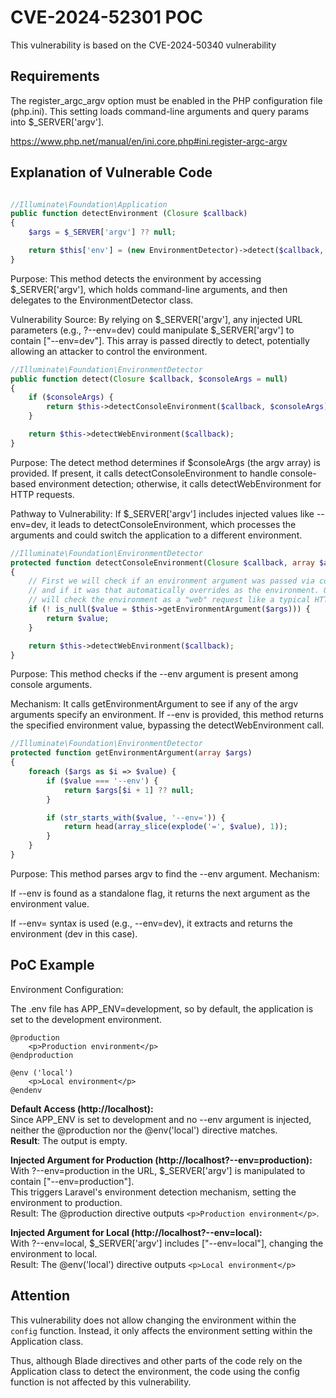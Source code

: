 # CVE-2024-52301 POC

This vulnerability is based on the CVE-2024-50340 vulnerability

## Requirements 
The register_argc_argv option must be enabled in the PHP configuration file (php.ini). This setting loads command-line arguments and query params into $_SERVER['argv'].

https://www.php.net/manual/en/ini.core.php#ini.register-argc-argv

## Explanation of Vulnerable Code
```php

//Illuminate\Foundation\Application
public function detectEnvironment (Closure $callback)
{
    $args = $_SERVER['argv'] ?? null;

    return $this['env'] = (new EnvironmentDetector)->detect($callback, $args);
}

```

Purpose: This method detects the environment by accessing $_SERVER['argv'], which holds command-line arguments, and then delegates to the EnvironmentDetector class.

Vulnerability Source: By relying on $_SERVER['argv'], any injected URL parameters (e.g., ?--env=dev) could manipulate $_SERVER['argv'] to contain ["--env=dev"]. This array is passed directly to detect, potentially allowing an attacker to control the environment.

```php
//Illuminate\Foundation\EnvironmentDetector
public function detect(Closure $callback, $consoleArgs = null)
{
    if ($consoleArgs) {
        return $this->detectConsoleEnvironment($callback, $consoleArgs);
    }

    return $this->detectWebEnvironment($callback);
}
```

Purpose: The detect method determines if $consoleArgs (the argv array) is provided. If present, it calls detectConsoleEnvironment to handle console-based environment detection; otherwise, it calls detectWebEnvironment for HTTP requests.

Pathway to Vulnerability: If $_SERVER['argv'] includes injected values like --env=dev, it leads to detectConsoleEnvironment, which processes the arguments and could switch the application to a different environment.

```php
//Illuminate\Foundation\EnvironmentDetector
protected function detectConsoleEnvironment(Closure $callback, array $args)
{
    // First we will check if an environment argument was passed via console arguments
    // and if it was that automatically overrides as the environment. Otherwise, we
    // will check the environment as a "web" request like a typical HTTP request.
    if (! is_null($value = $this->getEnvironmentArgument($args))) {
        return $value;
    }

    return $this->detectWebEnvironment($callback);
}
```
Purpose: This method checks if the --env argument is present among console arguments.

Mechanism: It calls getEnvironmentArgument to see if any of the argv arguments specify an environment. If --env is provided, this method returns the specified environment value, bypassing the detectWebEnvironment call.

```php
//Illuminate\Foundation\EnvironmentDetector
protected function getEnvironmentArgument(array $args)
{
    foreach ($args as $i => $value) {
        if ($value === '--env') {
            return $args[$i + 1] ?? null;
        }

        if (str_starts_with($value, '--env=')) {
            return head(array_slice(explode('=', $value), 1));
        }
    }
}
```
Purpose: This method parses argv to find the --env argument.
Mechanism:

If --env is found as a standalone flag, it returns the next argument as the environment value.

If --env= syntax is used (e.g., --env=dev), it extracts and returns the environment (dev in this case).


## PoC Example
Environment Configuration:

The .env file has APP_ENV=development, so by default, the application is set to the development environment.

```blade
@production
    <p>Production environment</p>
@endproduction

@env ('local')
    <p>Local environment</p>
@endenv
```

**Default Access (http://localhost):** \
Since APP_ENV is set to development and no --env argument is injected, neither the @production nor the @env('local') directive matches.\
**Result**: The output is empty.

**Injected Argument for Production (http://localhost?--env=production):** \
With ?--env=production in the URL, $_SERVER['argv'] is manipulated to contain ["--env=production"].\
This triggers Laravel's environment detection mechanism, setting the environment to production.\
Result: The @production directive outputs `<p>Production environment</p>`.

**Injected Argument for Local (http://localhost?--env=local):** \
With ?--env=local, $_SERVER['argv'] includes ["--env=local"], changing the environment to local.\
Result: The @env('local') directive outputs `<p>Local environment</p>`

## Attention
This vulnerability does not allow changing the environment within the `config` function. Instead, it only affects the environment setting within the Application class.

Thus, although Blade directives and other parts of the code rely on the Application class to detect the environment, the code using the config function is not affected by this vulnerability.